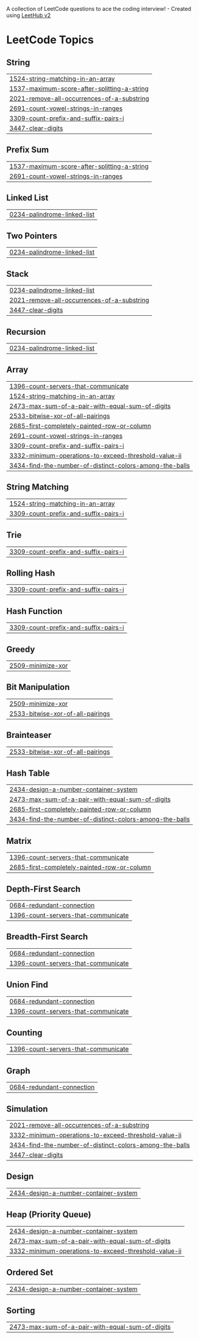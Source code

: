 A collection of LeetCode questions to ace the coding interview! - Created using [LeetHub v2](https://github.com/arunbhardwaj/LeetHub-2.0)
<!---LeetCode Topics Start-->
# LeetCode Topics
## String
|  |
| ------- |
| [1524-string-matching-in-an-array](https://github.com/Santhoo125K/365DaysCodingChallenge/tree/master/1524-string-matching-in-an-array) |
| [1537-maximum-score-after-splitting-a-string](https://github.com/Santhoo125K/365DaysCodingChallenge/tree/master/1537-maximum-score-after-splitting-a-string) |
| [2021-remove-all-occurrences-of-a-substring](https://github.com/Santhoo125K/365DaysCodingChallenge/tree/master/2021-remove-all-occurrences-of-a-substring) |
| [2691-count-vowel-strings-in-ranges](https://github.com/Santhoo125K/365DaysCodingChallenge/tree/master/2691-count-vowel-strings-in-ranges) |
| [3309-count-prefix-and-suffix-pairs-i](https://github.com/Santhoo125K/365DaysCodingChallenge/tree/master/3309-count-prefix-and-suffix-pairs-i) |
| [3447-clear-digits](https://github.com/Santhoo125K/365DaysCodingChallenge/tree/master/3447-clear-digits) |
## Prefix Sum
|  |
| ------- |
| [1537-maximum-score-after-splitting-a-string](https://github.com/Santhoo125K/365DaysCodingChallenge/tree/master/1537-maximum-score-after-splitting-a-string) |
| [2691-count-vowel-strings-in-ranges](https://github.com/Santhoo125K/365DaysCodingChallenge/tree/master/2691-count-vowel-strings-in-ranges) |
## Linked List
|  |
| ------- |
| [0234-palindrome-linked-list](https://github.com/Santhoo125K/365DaysCodingChallenge/tree/master/0234-palindrome-linked-list) |
## Two Pointers
|  |
| ------- |
| [0234-palindrome-linked-list](https://github.com/Santhoo125K/365DaysCodingChallenge/tree/master/0234-palindrome-linked-list) |
## Stack
|  |
| ------- |
| [0234-palindrome-linked-list](https://github.com/Santhoo125K/365DaysCodingChallenge/tree/master/0234-palindrome-linked-list) |
| [2021-remove-all-occurrences-of-a-substring](https://github.com/Santhoo125K/365DaysCodingChallenge/tree/master/2021-remove-all-occurrences-of-a-substring) |
| [3447-clear-digits](https://github.com/Santhoo125K/365DaysCodingChallenge/tree/master/3447-clear-digits) |
## Recursion
|  |
| ------- |
| [0234-palindrome-linked-list](https://github.com/Santhoo125K/365DaysCodingChallenge/tree/master/0234-palindrome-linked-list) |
## Array
|  |
| ------- |
| [1396-count-servers-that-communicate](https://github.com/Santhoo125K/365DaysCodingChallenge/tree/master/1396-count-servers-that-communicate) |
| [1524-string-matching-in-an-array](https://github.com/Santhoo125K/365DaysCodingChallenge/tree/master/1524-string-matching-in-an-array) |
| [2473-max-sum-of-a-pair-with-equal-sum-of-digits](https://github.com/Santhoo125K/365DaysCodingChallenge/tree/master/2473-max-sum-of-a-pair-with-equal-sum-of-digits) |
| [2533-bitwise-xor-of-all-pairings](https://github.com/Santhoo125K/365DaysCodingChallenge/tree/master/2533-bitwise-xor-of-all-pairings) |
| [2685-first-completely-painted-row-or-column](https://github.com/Santhoo125K/365DaysCodingChallenge/tree/master/2685-first-completely-painted-row-or-column) |
| [2691-count-vowel-strings-in-ranges](https://github.com/Santhoo125K/365DaysCodingChallenge/tree/master/2691-count-vowel-strings-in-ranges) |
| [3309-count-prefix-and-suffix-pairs-i](https://github.com/Santhoo125K/365DaysCodingChallenge/tree/master/3309-count-prefix-and-suffix-pairs-i) |
| [3332-minimum-operations-to-exceed-threshold-value-ii](https://github.com/Santhoo125K/365DaysCodingChallenge/tree/master/3332-minimum-operations-to-exceed-threshold-value-ii) |
| [3434-find-the-number-of-distinct-colors-among-the-balls](https://github.com/Santhoo125K/365DaysCodingChallenge/tree/master/3434-find-the-number-of-distinct-colors-among-the-balls) |
## String Matching
|  |
| ------- |
| [1524-string-matching-in-an-array](https://github.com/Santhoo125K/365DaysCodingChallenge/tree/master/1524-string-matching-in-an-array) |
| [3309-count-prefix-and-suffix-pairs-i](https://github.com/Santhoo125K/365DaysCodingChallenge/tree/master/3309-count-prefix-and-suffix-pairs-i) |
## Trie
|  |
| ------- |
| [3309-count-prefix-and-suffix-pairs-i](https://github.com/Santhoo125K/365DaysCodingChallenge/tree/master/3309-count-prefix-and-suffix-pairs-i) |
## Rolling Hash
|  |
| ------- |
| [3309-count-prefix-and-suffix-pairs-i](https://github.com/Santhoo125K/365DaysCodingChallenge/tree/master/3309-count-prefix-and-suffix-pairs-i) |
## Hash Function
|  |
| ------- |
| [3309-count-prefix-and-suffix-pairs-i](https://github.com/Santhoo125K/365DaysCodingChallenge/tree/master/3309-count-prefix-and-suffix-pairs-i) |
## Greedy
|  |
| ------- |
| [2509-minimize-xor](https://github.com/Santhoo125K/365DaysCodingChallenge/tree/master/2509-minimize-xor) |
## Bit Manipulation
|  |
| ------- |
| [2509-minimize-xor](https://github.com/Santhoo125K/365DaysCodingChallenge/tree/master/2509-minimize-xor) |
| [2533-bitwise-xor-of-all-pairings](https://github.com/Santhoo125K/365DaysCodingChallenge/tree/master/2533-bitwise-xor-of-all-pairings) |
## Brainteaser
|  |
| ------- |
| [2533-bitwise-xor-of-all-pairings](https://github.com/Santhoo125K/365DaysCodingChallenge/tree/master/2533-bitwise-xor-of-all-pairings) |
## Hash Table
|  |
| ------- |
| [2434-design-a-number-container-system](https://github.com/Santhoo125K/365DaysCodingChallenge/tree/master/2434-design-a-number-container-system) |
| [2473-max-sum-of-a-pair-with-equal-sum-of-digits](https://github.com/Santhoo125K/365DaysCodingChallenge/tree/master/2473-max-sum-of-a-pair-with-equal-sum-of-digits) |
| [2685-first-completely-painted-row-or-column](https://github.com/Santhoo125K/365DaysCodingChallenge/tree/master/2685-first-completely-painted-row-or-column) |
| [3434-find-the-number-of-distinct-colors-among-the-balls](https://github.com/Santhoo125K/365DaysCodingChallenge/tree/master/3434-find-the-number-of-distinct-colors-among-the-balls) |
## Matrix
|  |
| ------- |
| [1396-count-servers-that-communicate](https://github.com/Santhoo125K/365DaysCodingChallenge/tree/master/1396-count-servers-that-communicate) |
| [2685-first-completely-painted-row-or-column](https://github.com/Santhoo125K/365DaysCodingChallenge/tree/master/2685-first-completely-painted-row-or-column) |
## Depth-First Search
|  |
| ------- |
| [0684-redundant-connection](https://github.com/Santhoo125K/365DaysCodingChallenge/tree/master/0684-redundant-connection) |
| [1396-count-servers-that-communicate](https://github.com/Santhoo125K/365DaysCodingChallenge/tree/master/1396-count-servers-that-communicate) |
## Breadth-First Search
|  |
| ------- |
| [0684-redundant-connection](https://github.com/Santhoo125K/365DaysCodingChallenge/tree/master/0684-redundant-connection) |
| [1396-count-servers-that-communicate](https://github.com/Santhoo125K/365DaysCodingChallenge/tree/master/1396-count-servers-that-communicate) |
## Union Find
|  |
| ------- |
| [0684-redundant-connection](https://github.com/Santhoo125K/365DaysCodingChallenge/tree/master/0684-redundant-connection) |
| [1396-count-servers-that-communicate](https://github.com/Santhoo125K/365DaysCodingChallenge/tree/master/1396-count-servers-that-communicate) |
## Counting
|  |
| ------- |
| [1396-count-servers-that-communicate](https://github.com/Santhoo125K/365DaysCodingChallenge/tree/master/1396-count-servers-that-communicate) |
## Graph
|  |
| ------- |
| [0684-redundant-connection](https://github.com/Santhoo125K/365DaysCodingChallenge/tree/master/0684-redundant-connection) |
## Simulation
|  |
| ------- |
| [2021-remove-all-occurrences-of-a-substring](https://github.com/Santhoo125K/365DaysCodingChallenge/tree/master/2021-remove-all-occurrences-of-a-substring) |
| [3332-minimum-operations-to-exceed-threshold-value-ii](https://github.com/Santhoo125K/365DaysCodingChallenge/tree/master/3332-minimum-operations-to-exceed-threshold-value-ii) |
| [3434-find-the-number-of-distinct-colors-among-the-balls](https://github.com/Santhoo125K/365DaysCodingChallenge/tree/master/3434-find-the-number-of-distinct-colors-among-the-balls) |
| [3447-clear-digits](https://github.com/Santhoo125K/365DaysCodingChallenge/tree/master/3447-clear-digits) |
## Design
|  |
| ------- |
| [2434-design-a-number-container-system](https://github.com/Santhoo125K/365DaysCodingChallenge/tree/master/2434-design-a-number-container-system) |
## Heap (Priority Queue)
|  |
| ------- |
| [2434-design-a-number-container-system](https://github.com/Santhoo125K/365DaysCodingChallenge/tree/master/2434-design-a-number-container-system) |
| [2473-max-sum-of-a-pair-with-equal-sum-of-digits](https://github.com/Santhoo125K/365DaysCodingChallenge/tree/master/2473-max-sum-of-a-pair-with-equal-sum-of-digits) |
| [3332-minimum-operations-to-exceed-threshold-value-ii](https://github.com/Santhoo125K/365DaysCodingChallenge/tree/master/3332-minimum-operations-to-exceed-threshold-value-ii) |
## Ordered Set
|  |
| ------- |
| [2434-design-a-number-container-system](https://github.com/Santhoo125K/365DaysCodingChallenge/tree/master/2434-design-a-number-container-system) |
## Sorting
|  |
| ------- |
| [2473-max-sum-of-a-pair-with-equal-sum-of-digits](https://github.com/Santhoo125K/365DaysCodingChallenge/tree/master/2473-max-sum-of-a-pair-with-equal-sum-of-digits) |
<!---LeetCode Topics End-->